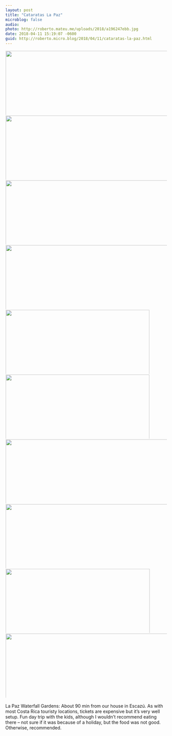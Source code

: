 ```yaml
---
layout: post
title: "Cataratas La Paz"
microblog: false
audio: 
photo: http://roberto.mateu.me/uploads/2018/a196247ebb.jpg
date: 2018-04-11 15:19:07 -0600
guid: http://roberto.micro.blog/2018/04/11/cataratas-la-paz.html
---
```



<a href="http://roberto.mateu.me/uploads/2018/643b99a472.jpg"><img src="http://roberto.mateu.me/uploads/2018/643b99a472.jpg" width="450" height="600" style="display: inline-block; max-height: 200px; width: auto; padding: 1px;" class="sunlit_image" /></a><a href="http://roberto.mateu.me/uploads/2018/dba51f49fe.jpg"><img src="http://roberto.mateu.me/uploads/2018/dba51f49fe.jpg" width="449" height="600" style="display: inline-block; max-height: 200px; width: auto; padding: 1px;" class="sunlit_image" /></a><a href="http://roberto.mateu.me/uploads/2018/0406f372be.jpg"><img src="http://roberto.mateu.me/uploads/2018/0406f372be.jpg" width="449" height="600" style="display: inline-block; max-height: 200px; width: auto; padding: 1px;" class="sunlit_image" /></a><a href="http://roberto.mateu.me/uploads/2018/4f5f206a7c.jpg"><img src="http://roberto.mateu.me/uploads/2018/4f5f206a7c.jpg" width="450" height="600" style="display: inline-block; max-height: 200px; width: auto; padding: 1px;" class="sunlit_image" /></a><a href="http://roberto.mateu.me/uploads/2018/aed316d4ac.jpg"><img src="http://roberto.mateu.me/uploads/2018/aed316d4ac.jpg" width="600" height="449" style="display: inline-block; max-height: 200px; width: auto; padding: 1px;" class="sunlit_image" /></a><a href="http://roberto.mateu.me/uploads/2018/785e25bcc1.jpg"><img src="http://roberto.mateu.me/uploads/2018/785e25bcc1.jpg" width="600" height="449" style="display: inline-block; max-height: 200px; width: auto; padding: 1px;" class="sunlit_image" /></a><a href="http://roberto.mateu.me/uploads/2018/0457844b2d.jpg"><img src="http://roberto.mateu.me/uploads/2018/0457844b2d.jpg" width="449" height="600" style="display: inline-block; max-height: 200px; width: auto; padding: 1px;" class="sunlit_image" /></a><a href="http://roberto.mateu.me/uploads/2018/339ca717c9.jpg"><img src="http://roberto.mateu.me/uploads/2018/339ca717c9.jpg" width="450" height="600" style="display: inline-block; max-height: 200px; width: auto; padding: 1px;" class="sunlit_image" /></a><a href="http://roberto.mateu.me/uploads/2018/91c9e21cdc.jpg"><img src="http://roberto.mateu.me/uploads/2018/91c9e21cdc.jpg" width="600" height="450" style="display: inline-block; max-height: 200px; width: auto; padding: 1px;" class="sunlit_image" /></a><a href="http://roberto.mateu.me/uploads/2018/1e7d74aefc.jpg"><img src="http://roberto.mateu.me/uploads/2018/1e7d74aefc.jpg" width="450" height="600" style="display: inline-block; max-height: 200px; width: auto; padding: 1px;" class="sunlit_image" /></a><a href="http://roberto.mateu.me/uploads/2018/a196247ebb.jpg"><img src="http://roberto.mateu.me/uploads/2018/a196247ebb.jpg" width="0" height="0" style="display: inline-block; max-height: 200px; width: auto; padding: 1px;" class="sunlit_image" /></a>

La Paz Waterfall Gardens: About 90 min from our house in Escazú. As with most Costa Rica touristy locations, tickets are expensive but it’s very well setup. Fun day trip with the kids, although I wouldn’t recommend eating there – not sure if it was because of a holiday, but the food was not good. Otherwise, recommended. 

